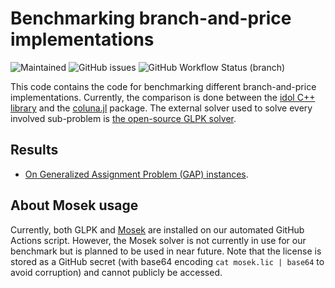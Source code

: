 # Benchmarking branch-and-price implementations

![Maintained](https://img.shields.io/maintenance/yes/2023)
![GitHub issues](https://img.shields.io/github/issues-raw/hlefebvr/idol_benchmark)
![GitHub Workflow Status (branch)](https://img.shields.io/github/actions/workflow/status/hlefebvr/idol_benchmark/cmake.yml?branch=main)

This code contains the code for benchmarking different branch-and-price implementations.
Currently, the comparison is done between the [idol C++ library](https://github.com/hlefebvr/idol) and
the [coluna.jl](https://github.com/atoptima/Coluna.jl) package. The external solver used to solve every
involved sub-problem is [the open-source GLPK solver](https://www.gnu.org/software/glpk/).

## Results

- [On Generalized Assignment Problem (GAP) instances](https://hlefebvr.github.io/idol_benchmark/GAP.render.html).

## About Mosek usage

Currently, both GLPK and [Mosek](https://www.mosek.com/) are installed on our automated 
GitHub Actions script. However, the Mosek solver is not currently in use for our benchmark
but is planned to be used in near future.
Note that the license is stored as a GitHub secret (with base64 encoding `cat mosek.lic | base64` to 
avoid corruption) and cannot publicly be accessed.
